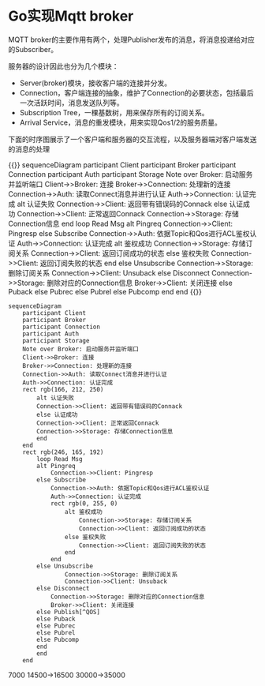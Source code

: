 # Go实现Mqtt broker


MQTT broker的主要作用有两个，处理Publisher发布的消息，将消息投递给对应的Subscriber。

服务器的设计因此也分为几个模块：

- Server(broker)模块，接收客户端的连接并分发。
- Connection，客户端连接的抽象，维护了Connection的必要状态，包括最后一次活跃时间，消息发送队列等。
- Subscription Tree，一棵基数树，用来保存所有的订阅关系。
- Arrival Service，消息的重发模块，用来实现Qos1/2的服务质量。

下面的时序图展示了一个客户端和服务器的交互流程，以及服务器端对客户端发送的消息的处理

{{<mermaid>}}
sequenceDiagram
    participant Client
    participant Broker
    participant Connection
    participant Auth
    participant Storage
    Note over Broker: 启动服务并监听端口
    Client->>Broker: 连接
    Broker->>Connection: 处理新的连接
    Connection->>Auth: 读取Connect消息并进行认证
    Auth->>Connection: 认证完成
    alt 认证失败
        Connection->>Client: 返回带有错误码的Connack
    else 认证成功
        Connection->>Client: 正常返回Connack
        Connection->>Storage: 存储Connection信息
    end
    loop Read Msg
        alt Pingreq
            Connection->>Client: Pingresp
        else Subscribe
            Connection->>Auth: 依据Topic和Qos进行ACL鉴权认证
            Auth->>Connection: 认证完成
            alt 鉴权成功
                Connection->>Storage: 存储订阅关系
                Connection->>Client: 返回订阅成功的状态
            else 鉴权失败
                Connection->>Client: 返回订阅失败的状态
            end
        else Unsubscribe
            Connection->>Storage: 删除订阅关系
            Connection->>Client: Unsuback
        else Disconnect
            Connection->>Storage: 删除对应的Connection信息
            Broker->>Client: 关闭连接
        else Puback
        else Pubrec
        else Pubrel
        else Pubcomp
        end
    end
{{</mermaid>}}

```mermaid
sequenceDiagram
    participant Client
    participant Broker
    participant Connection
    participant Auth
    participant Storage
    Note over Broker: 启动服务并监听端口
    Client->>Broker: 连接
    Broker->>Connection: 处理新的连接
    Connection->>Auth: 读取Connect消息并进行认证
    Auth->>Connection: 认证完成
    rect rgb(166, 212, 250)
        alt 认证失败
        Connection->>Client: 返回带有错误码的Connack
        else 认证成功
        Connection->>Client: 正常返回Connack
        Connection->>Storage: 存储Connection信息
        end
    end
    rect rgb(246, 165, 192)
        loop Read Msg
        alt Pingreq
            Connection->>Client: Pingresp
        else Subscribe
            Connection->>Auth: 依据Topic和Qos进行ACL鉴权认证
            Auth->>Connection: 认证完成
            rect rgb(0, 255, 0)
                alt 鉴权成功
                    Connection->>Storage: 存储订阅关系
                    Connection->>Client: 返回订阅成功的状态
                else 鉴权失败
                    Connection->>Client: 返回订阅失败的状态
                end
            end
        else Unsubscribe
                Connection->>Storage: 删除订阅关系
                Connection->>Client: Unsuback
        else Disconnect
            Connection->>Storage: 删除对应的Connection信息
            Broker->>Client: 关闭连接
        else Publish[^QOS]
        else Puback
        else Pubrec
        else Pubrel
        else Pubcomp
        end
        end
    end
```

[Publish服务质量]: https://leaxoy.github.io/2019/12/mqtt-protocol/#heading-11

7000
14500->16500
30000->35000



